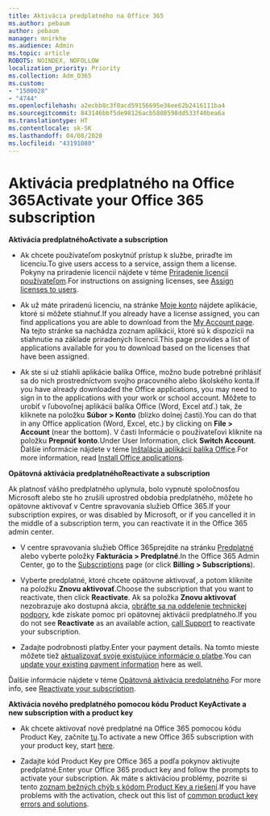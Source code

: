 ```yaml
---
title: Aktivácia predplatného na Office 365
ms.author: pebaum
author: pebaum
manager: mnirkhe
ms.audience: Admin
ms.topic: article
ROBOTS: NOINDEX, NOFOLLOW
localization_priority: Priority
ms.collection: Adm_O365
ms.custom:
- "1500028"
- "4744"
ms.openlocfilehash: a2ecbb8c3f0acd59156695e36ee62b2416111ba4
ms.sourcegitcommit: 843146bbf5de98126acb5808598dd533f40bea6a
ms.translationtype: HT
ms.contentlocale: sk-SK
ms.lasthandoff: 04/08/2020
ms.locfileid: "43191080"
---
```

# <a name="activate-your-office-365-subscription"></a><span data-ttu-id="aa0a8-102">Aktivácia predplatného na Office 365</span><span class="sxs-lookup"><span data-stu-id="aa0a8-102">Activate your Office 365 subscription</span></span>

<span data-ttu-id="aa0a8-103">**Aktivácia predplatného**</span><span class="sxs-lookup"><span data-stu-id="aa0a8-103">**Activate a subscription**</span></span>

- <span data-ttu-id="aa0a8-104">Ak chcete používateľom poskytnúť prístup k službe, priraďte im licenciu.</span><span class="sxs-lookup"><span data-stu-id="aa0a8-104">To give users access to a service, assign them a license.</span></span> <span data-ttu-id="aa0a8-105">Pokyny na priradenie licencií nájdete v téme [Priradenie licencií používateľom](https://docs.microsoft.com/microsoft-365/admin/manage/assign-licenses-to-users?view=o365-worldwide).</span><span class="sxs-lookup"><span data-stu-id="aa0a8-105">For instructions on assigning licenses, see [Assign licenses to users](https://docs.microsoft.com/microsoft-365/admin/manage/assign-licenses-to-users?view=o365-worldwide).</span></span>

- <span data-ttu-id="aa0a8-106">Ak už máte priradenú licenciu, na stránke [Moje konto](https://portal.office.com/account/#installs) nájdete aplikácie, ktoré si môžete stiahnuť.</span><span class="sxs-lookup"><span data-stu-id="aa0a8-106">If you already have a license assigned, you can find applications you are able to download from the [My Account page](https://portal.office.com/account/#installs).</span></span> <span data-ttu-id="aa0a8-107">Na tejto stránke sa nachádza zoznam aplikácií, ktoré sú k dispozícii na stiahnutie na základe priradených licencií.</span><span class="sxs-lookup"><span data-stu-id="aa0a8-107">This page provides a list of applications available for you to download based on the licenses that have been assigned.</span></span>

- <span data-ttu-id="aa0a8-108">Ak ste si už stiahli aplikácie balíka Office, možno bude potrebné prihlásiť sa do nich prostredníctvom svojho pracovného alebo školského konta.</span><span class="sxs-lookup"><span data-stu-id="aa0a8-108">If you have already downloaded the Office applications, you may need to sign in to the applications with your work or school account.</span></span> <span data-ttu-id="aa0a8-109">Môžete to urobiť v ľubovoľnej aplikácii balíka Office (Word, Excel atď.) tak, že kliknete na položku **Súbor > Konto** (blízko dolnej časti).</span><span class="sxs-lookup"><span data-stu-id="aa0a8-109">You can do that in any Office application (Word, Excel, etc.) by clicking on **File > Account** (near the bottom).</span></span> <span data-ttu-id="aa0a8-110">V časti Informácie o používateľovi kliknite na položku **Prepnúť konto**.</span><span class="sxs-lookup"><span data-stu-id="aa0a8-110">Under User Information, click **Switch Account**.</span></span> <span data-ttu-id="aa0a8-111">Ďalšie informácie nájdete v téme [Inštalácia aplikácií balíka Office](https://docs.microsoft.com/microsoft-365/admin/setup/install-applications).</span><span class="sxs-lookup"><span data-stu-id="aa0a8-111">For more information, read [Install Office applications](https://docs.microsoft.com/microsoft-365/admin/setup/install-applications).</span></span>

<span data-ttu-id="aa0a8-112">**Opätovná aktivácia predplatného**</span><span class="sxs-lookup"><span data-stu-id="aa0a8-112">**Reactivate a subscription**</span></span>

<span data-ttu-id="aa0a8-113">Ak platnosť vášho predplatného uplynula, bolo vypnuté spoločnosťou Microsoft alebo ste ho zrušili uprostred obdobia predplatného, môžete ho opätovne aktivovať v Centre spravovania služieb Office 365.</span><span class="sxs-lookup"><span data-stu-id="aa0a8-113">If your subscription expires, or was disabled by Microsoft, or if you cancelled it in the middle of a subscription term, you can reactivate it in the Office 365 admin center.</span></span>

- <span data-ttu-id="aa0a8-114">V centre spravovania služieb Office 365prejdite na stránku [Predplatné](https://go.microsoft.com/fwlink/p/?linkid=842054) alebo vyberte položky **Fakturácia > Predplatné**.</span><span class="sxs-lookup"><span data-stu-id="aa0a8-114">In the Office 365 Admin Center, go to the [Subscriptions](https://go.microsoft.com/fwlink/p/?linkid=842054) page (or click **Billing > Subscriptions**).</span></span>

- <span data-ttu-id="aa0a8-115">Vyberte predplatné, ktoré chcete opätovne aktivovať, a potom kliknite na položku **Znovu aktivovať**.</span><span class="sxs-lookup"><span data-stu-id="aa0a8-115">Choose the subscription that you want to reactivate, then click **Reactivate**.</span></span> <span data-ttu-id="aa0a8-116">Ak sa položka **Znovu aktivovať** nezobrazuje ako dostupná akcia, [obráťte sa na oddelenie technickej podpory](https://support.office.com/article/call-support-32a17ca7-6fa0-4870-8a8d-e25ba4ccfd4b), kde získate pomoc pri opätovnej aktivácii predplatného.</span><span class="sxs-lookup"><span data-stu-id="aa0a8-116">If you do not see **Reactivate** as an available action, [call Support](https://support.office.com/article/call-support-32a17ca7-6fa0-4870-8a8d-e25ba4ccfd4b) to reactivate your subscription.</span></span>

- <span data-ttu-id="aa0a8-117">Zadajte podrobnosti platby.</span><span class="sxs-lookup"><span data-stu-id="aa0a8-117">Enter your payment details.</span></span> <span data-ttu-id="aa0a8-118">Na tomto mieste môžete tiež [aktualizovať svoje existujúce informácie o platbe](https://docs.microsoft.com/microsoft-365/commerce/billing-and-payments/add-update-or-remove-credit-card-or-bank-account?view=o365-worldwide).</span><span class="sxs-lookup"><span data-stu-id="aa0a8-118">You can [update your existing payment information](https://docs.microsoft.com/microsoft-365/commerce/billing-and-payments/add-update-or-remove-credit-card-or-bank-account?view=o365-worldwide) here as well.</span></span>

<span data-ttu-id="aa0a8-119">Ďalšie informácie nájdete v téme [Opätovná aktivácia predplatného](https://docs.microsoft.com/office365/admin/subscriptions-and-billing/reactivate-your-subscription).</span><span class="sxs-lookup"><span data-stu-id="aa0a8-119">For more info, see [Reactivate your subscription](https://docs.microsoft.com/office365/admin/subscriptions-and-billing/reactivate-your-subscription).</span></span>

<span data-ttu-id="aa0a8-120">**Aktivácia nového predplatného pomocou kódu Product Key**</span><span class="sxs-lookup"><span data-stu-id="aa0a8-120">**Activate a new subscription with a product key**</span></span>

- <span data-ttu-id="aa0a8-121">Ak chcete aktivovať nové predplatné na Office 365 pomocou kódu Product Key, začnite [tu](https://support.office.com/article/where-to-enter-your-office-product-key-0a82e5ae-739e-4b92-a6f4-2ec780c185db).</span><span class="sxs-lookup"><span data-stu-id="aa0a8-121">To activate a new Office 365 subscription with your product key, start [here](https://support.office.com/article/where-to-enter-your-office-product-key-0a82e5ae-739e-4b92-a6f4-2ec780c185db).</span></span>

- <span data-ttu-id="aa0a8-122">Zadajte kód Product Key pre Office 365 a podľa pokynov aktivujte predplatné.</span><span class="sxs-lookup"><span data-stu-id="aa0a8-122">Enter your Office 365 product key and follow the prompts to activate your subscription.</span></span> <span data-ttu-id="aa0a8-123">Ak máte s aktiváciou problémy, pozrite si tento [zoznam bežných chýb s kódom Product Key a riešení](https://docs.microsoft.com/microsoft-365/commerce/product-key-errors-and-solutions).</span><span class="sxs-lookup"><span data-stu-id="aa0a8-123">If you have problems with the activation, check out this list of [common product key errors and solutions](https://docs.microsoft.com/microsoft-365/commerce/product-key-errors-and-solutions).</span></span>
